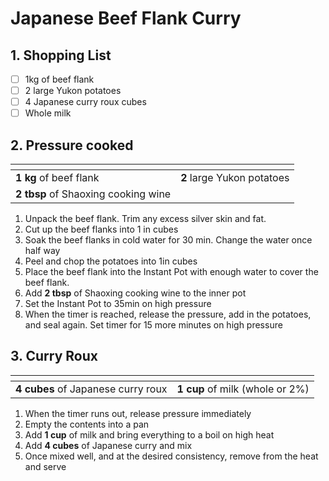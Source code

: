 # Japanese Beef Flank Curry

## 1. Shopping List
- [ ] 1kg of beef flank
- [ ] 2 large Yukon potatoes
- [ ] 4 Japanese curry roux cubes
- [ ] Whole milk

## 2. Pressure cooked
|<!-- -->|<!-- -->|
|---|---|
| **1 kg** of beef flank | **2** large Yukon potatoes |
| **2 tbsp** of Shaoxing cooking wine ||

1. Unpack the beef flank. Trim any excess silver skin and fat.
2. Cut up the beef flanks into 1 in cubes
3. Soak the beef flanks in cold water for 30 min. Change the water once half way
4. Peel and chop the potatoes into 1in cubes
5. Place the beef flank into the Instant Pot with enough water to cover the beef flank.
6. Add **2 tbsp** of Shaoxing cooking wine to the inner pot
7. Set the Instant Pot to 35min on high pressure
8. When the timer is reached, release the pressure, add in the potatoes, and seal again. Set timer for 15 more minutes on high pressure

## 3. Curry Roux
|<!-- -->|<!-- -->|
|---|---|
| **4 cubes** of Japanese curry roux | **1 cup** of milk (whole or 2%) |

1. When the timer runs out, release pressure immediately
2. Empty the contents into a pan
3. Add **1 cup** of milk and bring everything to a boil on high heat
4. Add **4 cubes** of Japanese curry and mix
5. Once mixed well, and at the desired consistency, remove from the heat and serve
